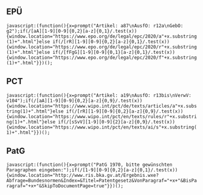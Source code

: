 ## EPÜ
``javascript:(function(){x=prompt("Artikel: a87\nAusfO: r12a\nGebO: g2");if(/[aA][1-9][0-9]{0,2}[a-z]{0,1}/.test(x)){window.location="https://www.epo.org/de/legal/epc/2020/a"+x.substring(1)+".html"}else if(/[rR][1-9][0-9]{0,2}[a-z]{0,1}/.test(x)){window.location="https://www.epo.org/de/legal/epc/2020/r"+x.substring(1)+".html"}else if(/[fFgG][1-9][0-9]{0,1}[a-z]{0,1}/.test(x)){window.location="https://www.epo.org/de/legal/epc/2020/f"+x.substring(1)+".html"}})();``

## PCT
``javascript:(function(){x=prompt("Artikel: a19\nAusfO: r13bis\nVerwV: v104");if(/[aA][1-9][0-9]{0,2}[a-z]{0,9}/.test(x)){window.location="https://www.wipo.int/pct/de/texts/articles/a"+x.substring(1)+".html"}else if(/[rR][1-9][0-9]{0,2}[a-z]{0,9}/.test(x)){window.location="https://www.wipo.int/pct/en/texts/rules/r"+x.substring(1)+".html"}else if(/[sSvV][1-9][0-9]{2}[a-z]{0,9}/.test(x)){window.location="https://www.wipo.int/pct/en/texts/ai/s"+x.substring(1)+".html"}})();``

## PatG
``javascript:(function(){x=prompt("PatG 1970, bitte gewünschten Paragraphen eingeben:");if(/[1-9][0-9]{0,2}[a-z]{0,1}/.test(x)){window.location="http://www.ris.bka.gv.at/Ergebnis.wxe?Abfrage=Bundesnormen&Index=&Titel=Patentgesetz&VonParagraf="+x+"&BisParagraf="+x+"&SkipToDocumentPage=true"}})();``
